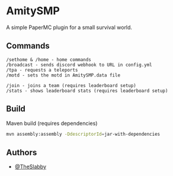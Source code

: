 
# AmitySMP

A simple PaperMC plugin for a small survival world.
## Commands

```
/sethome & /home - home commands
/broadcast - sends discord webhook to URL in config.yml
/tpa - requests a teleports
/motd - sets the motd in AmitySMP.data file

/join - joins a team (requires leaderboard setup)
/stats - shows leaderboard stats (requires leaderboard setup)
```


## Build

Maven build (requires dependencies)

```bash
mvn assembly:assembly -DdescriptorId=jar-with-dependencies
```
## Authors

- [@TheSlabby](https://www.github.com/theslabby)


